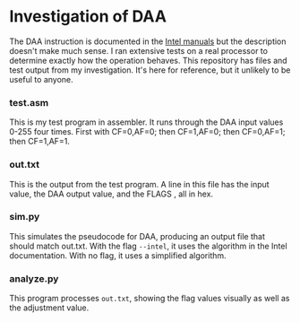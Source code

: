 # Investigation of DAA

The DAA instruction is documented in the [Intel manuals](https://www.intel.com/content/www/us/en/developer/articles/technical/intel-sdm.html) but the description doesn't make much sense. I ran extensive tests on a real processor to determine exactly how the operation behaves. This repository has files and test output from my investigation. It's here for reference, but it unlikely to be useful to anyone.

### test.asm
This is my test program in assembler. It runs through the DAA input values 0-255 four times. First with CF=0,AF=0; then CF=1,AF=0; then CF=0,AF=1; then CF=1,AF=1.

### out.txt
This is the output from the test program.
A line in this file has the input value, the DAA output value, and the FLAGS , all in hex.

### sim.py
This simulates the pseudocode for DAA, producing an output file that should match out.txt. With the flag `--intel`, it uses the algorithm in the Intel documentation. With no flag, it uses a simplified algorithm.

### analyze.py
This program processes `out.txt`, showing the flag values visually as well as the adjustment value.


